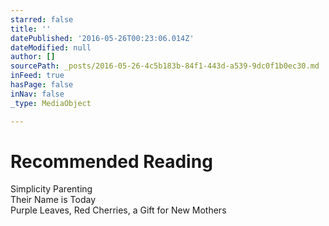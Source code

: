 ```yaml
---
starred: false
title: ''
datePublished: '2016-05-26T00:23:06.014Z'
dateModified: null
author: []
sourcePath: _posts/2016-05-26-4c5b183b-84f1-443d-a539-9dc0f1b0ec30.md
inFeed: true
hasPage: false
inNav: false
_type: MediaObject

---
```

# Recommended Reading

Simplicity Parenting   
Their Name is Today  
Purple Leaves, Red Cherries, a Gift for New Mothers